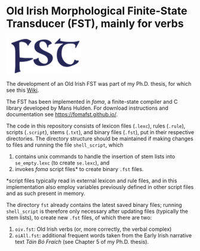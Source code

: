 Old Irish Morphological Finite-State Transducer (FST), mainly for verbs
====

<img src="https://raw.githubusercontent.com/ThFransen84/OIfst/master/logo.png" alt="FST logo" width="200" height="100">

The development of an Old Irish FST was part of my Ph.D. thesis, for which see this [Wiki](https://github.com/ThFransen84/OIfst/wiki/Ph.D.-thesis-(2019)).

The FST has been implemented in *foma*, a finite-state compiler and C library developed by Mans Hulden. For download instructions and documentation see https://fomafst.github.io/.

The code in this repository consists of lexicon files (`.lexc`), rules (`.rule`), scripts (`.script`), stems (`.txt`), and binary files (`.fst`), put in their respective directories. The directory structure should be maintained if making changes to files and running the file `shell_script`, which
1. contains unix commands to handle the insertion of stem lists into `se_empty.lexc` (to create `se.lexc`), and 
2. invokes *foma* script files* to create binary `.fst` files. 

\*script files typically read in external lexicon and rule files, and in this implementation also employ variables previously defined in other script files and as such present in memory.

The directory `fst` already contains the latest saved binary files; running `shell_script` is therefore only necessary after updating files (typically the stem lists), to create new `.fst` files, of which there are two:
1. `oiv.fst`: Old Irish verbs (or, more correctly, the verbal complex)
2. `oiAll.fst`: additional frequent words taken from the Early Irish narrative text *Táin Bó Fraích* (see Chapter 5 of my Ph.D. thesis).
